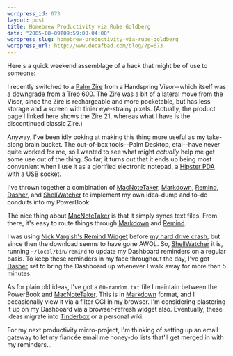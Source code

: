 ```yaml
--- 
wordpress_id: 673
layout: post
title: Homebrew Productivity via Rube Goldberg
date: "2005-08-09T09:59:00-04:00"
wordpress_slug: homebrew-productivity-via-rube-goldberg
wordpress_url: http://www.decafbad.com/blog/?p=673
---
```

Here's a quick weekend assemblage of a hack that might be of use to someone:

I recently switched to a [Palm Zire][zire] from a Handspring Visor--which itself was [a downgrade from a Treo 600][down].  The Zire was a bit of a lateral move from the Visor, since the Zire is rechargeable and more pocketable, but has less storage and a screen with tinier eye-strainy pixels.  (Actually, the product page I linked here shows the Zire 21, whereas what I have is the discontinued classic Zire.)

Anyway, I've been idly poking at making this thing more useful as my take-along brain bucket.  The out-of-box tools--Palm Desktop, etal--have never quite worked for me, so I wanted to see what might *actually* help me get some use out of the thing.  So far, it turns out that it ends up being most convenient when I use it as a glorified electronic notepad, a [Hipster PDA][hipster] with a USB socket.

I've thrown together a combination of [MacNoteTaker][notetaker], [Markdown][markdown],  [Remind][remind], [Dasher][dasher], and [ShellWatcher][shellwatcher] to implement my own idea-dump and to-do conduits into my PowerBook.  

The nice thing about [MacNoteTaker][notetaker] is that it simply syncs text files.  From there, it's easy to route things through [Markdown][markdown] and [Remind][remind].  

I was using [Nick Vargish's Remind Widget][remind_widget] before [my hard drive crash][crash], but since then the download seems to have gone AWOL.  So, [ShellWatcher][shellwatcher] it is, running `~/local/bin/remind` to update my Dashboard reminders on a regular basis.  To keep these reminders in my face throughout the day, I've got [Dasher][dasher] set to bring the Dashboard up whenever I walk away for more than 5 minutes.

As for plain old ideas, I've got a `00-random.txt` file I maintain between the PowerBook and [MacNoteTaker][notetaker].  This is in [Markdown][markdown] format, and I occasionally view it via a filter CGI in my browser.  I'm considering plastering it up on my Dashboard via a browser-refresh widget also.  Eventually, these ideas migrate into [Tinderbox][tinderbox] or a personal wiki.

For my next productivity micro-project, I'm thinking of setting up an email gateway to let my fianc&#233;e email me honey-do lists that'll get merged in with my reminders...

[tinderbox]: http://www.eastgate.com/Tinderbox/
[dasher]: http://www.splasm.com/products/productdasher.html
[remind]: http://www.roaringpenguin.com/penguin/open_source_remind.php
[shellwatcher]: http://www.apple.com/downloads/dashboard/developer/shellwatcher.html
[remind_widget]: http://www.43folders.com/2005/06/dashboard_widge.html
[down]: http://www.decafbad.com/blog/2005/06/14/gadget_flashback
[notetaker]: http://homepage.mac.com/wis/Personal/programs/NoteTaker/NoteTaker.html
[hipster]: http://www.hipsterpda.com/
[zire]: http://www.palm.com/us/products/zire/
[markdown]: http://daringfireball.net/projects/markdown/
[crash]: http://www.decafbad.com/blog/2005/07/05/exocortex_stroke
